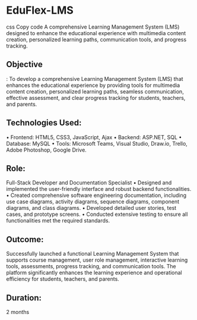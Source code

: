 # EduFlex-LMS
css Copy code A comprehensive Learning Management System (LMS) designed to enhance the educational experience with multimedia content creation, personalized learning paths, communication tools, and progress tracking.

<h2>Objective</h2> : To develop a comprehensive Learning Management System (LMS) that enhances the educational experience by providing tools for multimedia content creation, personalized learning paths, seamless communication, effective assessment, and clear progress tracking for students, teachers, and parents.

<h2>Technologies Used:</h2>
•	Frontend: HTML5, CSS3, JavaScript, Ajax
•	Backend: ASP.NET, SQL
•	Database: MySQL
•	Tools: Microsoft Teams, Visual Studio, Draw.io, Trello, Adobe Photoshop, Google Drive.

<h2>Role:</h2> Full-Stack Developer and Documentation Specialist
•	Designed and implemented the user-friendly interface and robust backend functionalities.
•	Created comprehensive software engineering documentation, including use case diagrams, activity diagrams, sequence diagrams, component diagrams, and class diagrams.
•	Developed detailed user stories, test cases, and prototype screens.
•	Conducted extensive testing to ensure all functionalities met the required standards.

<h2>Outcome:</h2> Successfully launched a functional Learning Management System that supports course management, user role management, interactive learning tools, assessments, progress tracking, and communication tools. The platform significantly enhances the learning experience and operational efficiency for students, teachers, and parents.

<h2>Duration:</h2> 2 months
